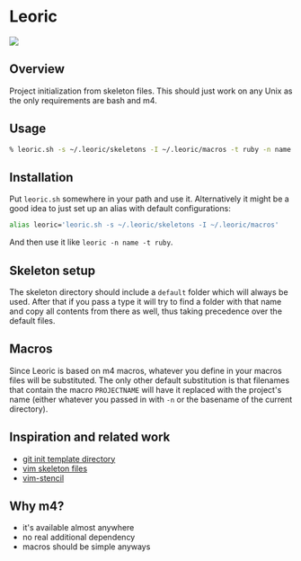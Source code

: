 # Leoric

![](http://i.imgur.com/yXshPER.png)

## Overview
Project initialization from skeleton files. This should just work on any Unix
as the only requirements are bash and m4.

## Usage

```bash
% leoric.sh -s ~/.leoric/skeletons -I ~/.leoric/macros -t ruby -n name
```

## Installation

Put `leoric.sh` somewhere in your path and use it. Alternatively it might be a
good idea to just set up an alias with default configurations:

```bash
alias leoric='leoric.sh -s ~/.leoric/skeletons -I ~/.leoric/macros'
```

And then use it like `leoric -n name -t ruby`.

## Skeleton setup

The skeleton directory should include a `default` folder which will always be
used. After that if you pass a type it will try to find a folder with that
name and copy all contents from there as well, thus taking precedence over the
default files.

## Macros

Since Leoric is based on m4 macros, whatever you define in your macros files
will be substituted. The only other default substitution is that filenames
that contain the macro `PROJECTNAME` will have it replaced with the project's
name (either whatever you passed in with `-n` or the basename of the current
directory).

## Inspiration and related work

- [git init template directory](http://git-scm.com/docs/git-init)
- [vim skeleton files](http://vimdoc.sourceforge.net/htmldoc/autocmd.html#skeleton)
- [vim-stencil](https://github.com/mrtazz/vim-stencil)

## Why m4?

- it's available almost anywhere
- no real additional dependency
- macros should be simple anyways



